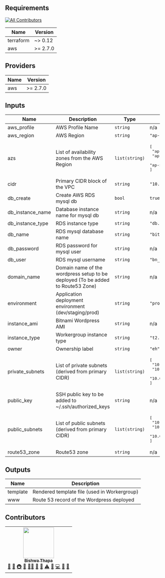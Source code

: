 ## Requirements
<!-- ALL-CONTRIBUTORS-BADGE:START - Do not remove or modify this section -->
[![All Contributors](https://img.shields.io/badge/all_contributors-1-orange.svg?style=flat-square)](#contributors-)
<!-- ALL-CONTRIBUTORS-BADGE:END -->

| Name | Version |
|------|---------|
| terraform | ~> 0.12 |
| aws | >= 2.7.0 |

## Providers

| Name | Version |
|------|---------|
| aws | >= 2.7.0 |

## Inputs

| Name | Description | Type | Default | Required |
|------|-------------|------|---------|:--------:|
| aws\_profile | AWS Profile Name | `string` | n/a | yes |
| aws\_region | AWS Region | `string` | `"ap-southeast-1"` | no |
| azs | List of availability zones from the AWS Region | `list(string)` | <pre>[<br>  "ap-south-1a",<br>  "ap-south-1b",<br>  "ap-south-1c"<br>]</pre> | no |
| cidr | Primary CIDR block of the VPC | `string` | `"10.0.0.0/16"` | no |
| db\_create | Create AWS RDS mysql db | `bool` | `true` | no |
| db\_instance\_name | Database instance name for mysql db | `string` | n/a | yes |
| db\_instance\_type | RDS instance type | `string` | `"db.t2.micro"` | no |
| db\_name | RDS mysql database name | `string` | `"bitname_wordpress"` | no |
| db\_password | RDS password for mysql user | `string` | n/a | yes |
| db\_user | RDS mysql username | `string` | `"bn_wordpress"` | no |
| domain\_name | Domain name of the wordpress setup to be deployed (To be added to Route53 Zone) | `string` | n/a | yes |
| environment | Application deployment environment (dev/staging/prod) | `string` | `"prod"` | no |
| instance\_ami | Bitnami Wordpress AMI | `string` | n/a | yes |
| instance\_type | Workergroup instance type | `string` | `"t2.micro"` | no |
| owner | Ownership label | `string` | `"eh"` | no |
| private\_subnets | List of private subnets (derived from primary CIDR) | `list(string)` | <pre>[<br>  "10.0.1.0/24",<br>  "10.0.2.0/24",<br>  "10.0.3.0/24"<br>]</pre> | no |
| public\_key | SSH public key to be added to ~/.ssh/authorized\_keys | `string` | n/a | yes |
| public\_subnets | List of public subnets (derived from primary CIDR) | `list(string)` | <pre>[<br>  "10.0.101.0/24",<br>  "10.0.102.0/24",<br>  "10.0.103.0/24"<br>]</pre> | no |
| route53\_zone | Route53 zone | `string` | n/a | yes |

## Outputs

| Name | Description |
|------|-------------|
| template | Rendered template file (used in Workergroup) |
| www | Route 53 record of the Wordpress deployed |

## Contributors

<!-- ALL-CONTRIBUTORS-LIST:START - Do not remove or modify this section -->
<!-- prettier-ignore-start -->
<!-- markdownlint-disable -->
<table>
  <tr>
    <td align="center"><a href="https://www.thapabishwa.de/"><img src="https://avatars1.githubusercontent.com/u/15176360?v=4?s=100" width="100px;" alt=""/><br /><sub><b>Bishwa Thapa</b></sub></a><br /><a href="#question-thapabishwa" title="Answering Questions">💬</a> <a href="https://github.com/everesthack-incubator/infrastructure-incubator/commits?author=thapabishwa" title="Documentation">📖</a> <a href="#infra-thapabishwa" title="Infrastructure (Hosting, Build-Tools, etc)">🚇</a> <a href="#maintenance-thapabishwa" title="Maintenance">🚧</a> <a href="#mentoring-thapabishwa" title="Mentoring">🧑‍🏫</a> <a href="#projectManagement-thapabishwa" title="Project Management">📆</a> <a href="#talk-thapabishwa" title="Talks">📢</a> <a href="https://github.com/everesthack-incubator/infrastructure-incubator/commits?author=thapabishwa" title="Tests">⚠️</a> <a href="#tool-thapabishwa" title="Tools">🔧</a> <a href="https://github.com/everesthack-incubator/infrastructure-incubator/commits?author=thapabishwa" title="Code">💻</a> <a href="#ideas-thapabishwa" title="Ideas, Planning, & Feedback">🤔</a> <a href="#research-thapabishwa" title="Research">🔬</a></td>
  </tr>
</table>

<!-- markdownlint-restore -->
<!-- prettier-ignore-end -->

<!-- ALL-CONTRIBUTORS-LIST:END -->